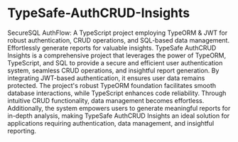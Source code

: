 # TypeSafe-AuthCRUD-Insights
SecureSQL AuthFlow: A TypeScript project employing TypeORM &amp; JWT for robust authentication, CRUD operations, and SQL-based data management. Effortlessly generate reports for valuable insights.
TypeSafe AuthCRUD Insights is a comprehensive project that leverages the power of TypeORM, TypeScript, and SQL to provide a secure and efficient user authentication system, seamless CRUD operations, and insightful report generation. By integrating JWT-based authentication, it ensures user data remains protected. The project's robust TypeORM foundation facilitates smooth database interactions, while TypeScript enhances code reliability. Through intuitive CRUD functionality, data management becomes effortless. Additionally, the system empowers users to generate meaningful reports for in-depth analysis, making TypeSafe AuthCRUD Insights an ideal solution for applications requiring authentication, data management, and insightful reporting.
